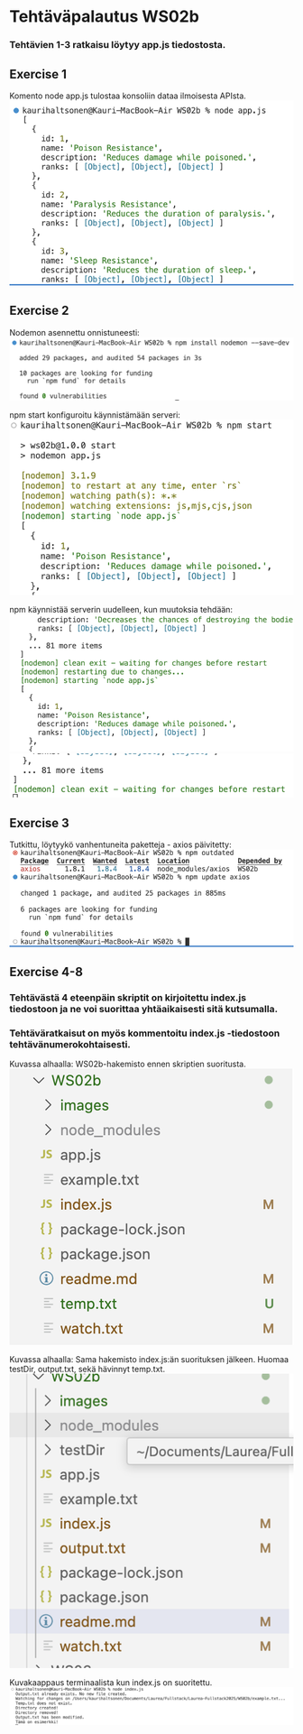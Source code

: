 # Tehtäväpalautus WS02b
### Tehtävien 1-3 ratkaisu löytyy app.js tiedostosta.
## Exercise 1
Komento node app.js tulostaa konsoliin dataa ilmoisesta APIsta.
![image](https://github.com/kaurih/Laurea-Fullstack2025/blob/main/WS02b/images/ex1.png)
## Exercise 2
Nodemon asennettu onnistuneesti:
![image](https://github.com/kaurih/Laurea-Fullstack2025/blob/main/WS02b/images/ex2a.png)

npm start konfiguroitu käynnistämään serveri:
![image](https://github.com/kaurih/Laurea-Fullstack2025/blob/main/WS02b/images/ex2b.png)

npm käynnistää serverin uudelleen, kun muutoksia tehdään:
![image](https://github.com/kaurih/Laurea-Fullstack2025/blob/main/WS02b/images/ex2c.png)
![image](https://github.com/kaurih/Laurea-Fullstack2025/blob/main/WS02b/images/ex2d.png)
## Exercise 3
Tutkittu, löytyykö vanhentuneita paketteja - axios päivitetty:
![image](https://github.com/kaurih/Laurea-Fullstack2025/blob/main/WS02b/images/ex3a.png)

## Exercise 4-8
### Tehtävästä 4 eteenpäin skriptit on kirjoitettu index.js tiedostoon ja ne voi suorittaa yhtäaikaisesti sitä kutsumalla.
### Tehtäväratkaisut on myös kommentoitu index.js -tiedostoon tehtävänumerokohtaisesti.

Kuvassa alhaalla: WS02b-hakemisto ennen skriptien suoritusta.
![Hakemistot ennen skriptin suoritusta](https://github.com/kaurih/Laurea-Fullstack2025/blob/main/WS02b/images/directories1.png)

Kuvassa alhaalla: Sama hakemisto index.js:än suorituksen jälkeen. Huomaa testDir, output.txt, sekä hävinnyt temp.txt.
![Hakemistot skriptin suorituksen jälkeen, tässä tapauksessa tehtävän 7 hakemiston poistava skripti on kommentoitu pois, jotta testDir näkyy.](https://github.com/kaurih/Laurea-Fullstack2025/blob/main/WS02b/images/directories2.png)

Kuvakaappaus terminaalista kun index.js on suoritettu.
![image](https://github.com/kaurih/Laurea-Fullstack2025/blob/main/WS02b/images/terminal2.png)